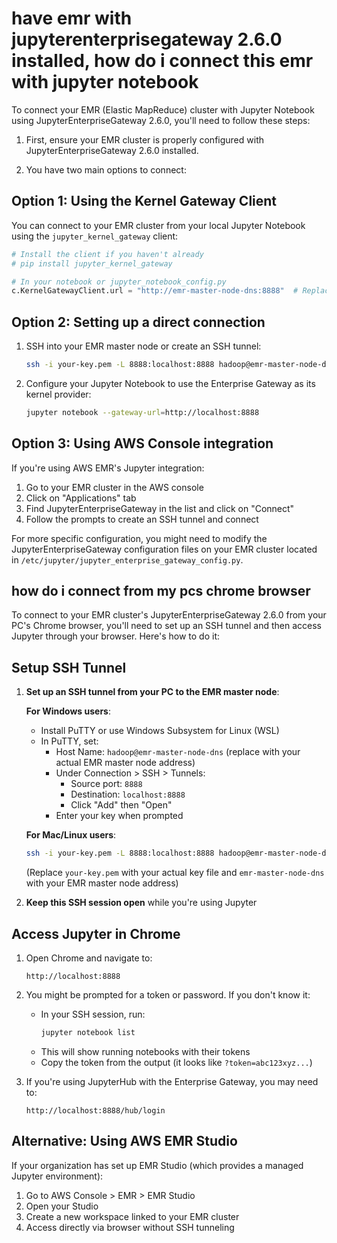 # have emr with jupyterenterprisegateway 2.6.0 installed, how do i connect this emr with jupyter notebook

To connect your EMR (Elastic MapReduce) cluster with Jupyter Notebook using JupyterEnterpriseGateway 2.6.0, you'll need
to follow these steps:

1. First, ensure your EMR cluster is properly configured with JupyterEnterpriseGateway 2.6.0 installed.

2. You have two main options to connect:

## Option 1: Using the Kernel Gateway Client

You can connect to your EMR cluster from your local Jupyter Notebook using the `jupyter_kernel_gateway` client:

```python
# Install the client if you haven't already
# pip install jupyter_kernel_gateway

# In your notebook or jupyter_notebook_config.py
c.KernelGatewayClient.url = "http://emr-master-node-dns:8888"  # Replace with your EMR master node DNS and port
```

## Option 2: Setting up a direct connection

1. SSH into your EMR master node or create an SSH tunnel:
   ```bash
   ssh -i your-key.pem -L 8888:localhost:8888 hadoop@emr-master-node-dns
   ```

2. Configure your Jupyter Notebook to use the Enterprise Gateway as its kernel provider:
   ```bash
   jupyter notebook --gateway-url=http://localhost:8888
   ```

## Option 3: Using AWS Console integration

If you're using AWS EMR's Jupyter integration:

1. Go to your EMR cluster in the AWS console
2. Click on "Applications" tab
3. Find JupyterEnterpriseGateway in the list and click on "Connect"
4. Follow the prompts to create an SSH tunnel and connect

For more specific configuration, you might need to modify the JupyterEnterpriseGateway configuration files on your EMR
cluster located in `/etc/jupyter/jupyter_enterprise_gateway_config.py`.

## how do i connect from my pcs chrome browser
To connect to your EMR cluster's JupyterEnterpriseGateway 2.6.0 from your PC's Chrome browser, you'll need to set up an SSH tunnel and then access Jupyter through your browser. Here's how to do it:

## Setup SSH Tunnel

1. **Set up an SSH tunnel from your PC to the EMR master node**:

   **For Windows users**:
   - Install PuTTY or use Windows Subsystem for Linux (WSL)
   - In PuTTY, set:
     - Host Name: `hadoop@emr-master-node-dns` (replace with your actual EMR master node address)
     - Under Connection > SSH > Tunnels:
       - Source port: `8888`
       - Destination: `localhost:8888`
       - Click "Add" then "Open"
     - Enter your key when prompted

   **For Mac/Linux users**:
   ```bash
   ssh -i your-key.pem -L 8888:localhost:8888 hadoop@emr-master-node-dns
   ```
   (Replace `your-key.pem` with your actual key file and `emr-master-node-dns` with your EMR master node address)

2. **Keep this SSH session open** while you're using Jupyter

## Access Jupyter in Chrome

1. Open Chrome and navigate to:
   ```
   http://localhost:8888
   ```

2. You might be prompted for a token or password. If you don't know it:
   - In your SSH session, run:
     ```bash
     jupyter notebook list
     ```
   - This will show running notebooks with their tokens
   - Copy the token from the output (it looks like `?token=abc123xyz...`)

3. If you're using JupyterHub with the Enterprise Gateway, you may need to:
   ```
   http://localhost:8888/hub/login
   ```

## Alternative: Using AWS EMR Studio

If your organization has set up EMR Studio (which provides a managed Jupyter environment):

1. Go to AWS Console > EMR > EMR Studio
2. Open your Studio
3. Create a new workspace linked to your EMR cluster
4. Access directly via browser without SSH tunneling

